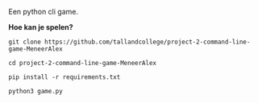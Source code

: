 Een python cli game.

**Hoe kan je spelen?**


``git clone https://github.com/tallandcollege/project-2-command-line-game-MeneerAlex``

``cd project-2-command-line-game-MeneerAlex``

``pip install -r requirements.txt``

``python3 game.py``

